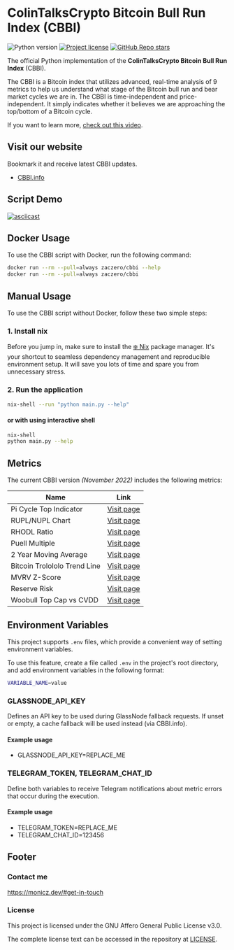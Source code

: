 # ColinTalksCrypto Bitcoin Bull Run Index (CBBI)

![Python version](https://shields.monicz.dev/badge/python-v3.12-blue)
[![Project license](https://shields.monicz.dev/github/license/Zaczero/CBBI)](https://github.com/Zaczero/CBBI/blob/main/LICENSE)
[![GitHub Repo stars](https://shields.monicz.dev/github/stars/Zaczero/CBBI?style=social)](https://github.com/Zaczero/CBBI)

The official Python implementation of the **ColinTalksCrypto Bitcoin Bull Run Index** (CBBI).

The CBBI is a Bitcoin index that utilizes advanced, real-time analysis of 9 metrics
to help us understand what stage of the Bitcoin bull run and bear market cycles we are in.
The CBBI is time-independent and price-independent.
It simply indicates whether it believes we are approaching the top/bottom of a Bitcoin cycle.

If you want to learn more, [check out this video](https://www.youtube.com/watch?v=bq7djf1n0j4).

## Visit our website

Bookmark it and receive latest CBBI updates.

- [CBBI.info](https://cbbi.info/)

## Script Demo

[![asciicast](https://raw.githubusercontent.com/Zaczero/CBBI/main/asciinema/thumbnail.webp)](https://asciinema.org/a/KFkbKPULf9PGvY8Fmh4QLn0FE)

## Docker Usage

To use the CBBI script with Docker, run the following command:

```sh
docker run --rm --pull=always zaczero/cbbi --help
docker run --rm --pull=always zaczero/cbbi
```

## Manual Usage

To use the CBBI script without Docker, follow these two simple steps:

### 1. Install nix

Before you jump in, make sure to install the [❄️ Nix](https://nixos.org/download) package manager. It's your shortcut to seamless dependency management and reproducible environment setup. It will save you lots of time and spare you from unnecessary stress.

### 2. Run the application

```sh
nix-shell --run "python main.py --help"
```

#### or with using interactive shell

```sh
nix-shell
python main.py --help
```

## Metrics

The current CBBI version _(November 2022)_ includes the following metrics:

| Name                         | Link                                                                  |
| ---------------------------- | --------------------------------------------------------------------- |
| Pi Cycle Top Indicator       | [Visit page](https://coinank.com/indexdata/piCycleTop)               |
| RUPL/NUPL Chart              | [Visit page](https://coinank.com/indexdata/realizedProf)             |
| RHODL Ratio                  | [Visit page](https://coinank.com/indexdata/rhodlRatio)               |
| Puell Multiple               | [Visit page](https://coinank.com/indexdata/puellMultiple)            |
| 2 Year Moving Average        | [Visit page](https://coinank.com/indexdata/year2MA)                  |
| Bitcoin Trolololo Trend Line | [Visit page](https://www.blockchaincenter.net/bitcoin-rainbow-chart/) |
| MVRV Z-Score                 | [Visit page](https://coinank.com/indexdata/score)                    |
| Reserve Risk                 | [Visit page](https://coinank.com/indexdata/reserveRisk)              |
| Woobull Top Cap vs CVDD      | [Visit page](https://woocharts.com/bitcoin-price-models/)             |

## Environment Variables

This project supports `.env` files, which provide a convenient way of setting environment variables.

To use this feature, create a file called `.env` in the project's root directory,
and add environment variables in the following format:

```sh
VARIABLE_NAME=value
```

### GLASSNODE_API_KEY

Defines an API key to be used during GlassNode fallback requests.
If unset or empty, a cache fallback will be used instead (via CBBI.info).

#### Example usage

- GLASSNODE_API_KEY=REPLACE_ME

### TELEGRAM_TOKEN, TELEGRAM_CHAT_ID

Define both variables to receive Telegram notifications about metric errors that occur during the execution.

#### Example usage

- TELEGRAM_TOKEN=REPLACE_ME
- TELEGRAM_CHAT_ID=123456

## Footer

### Contact me

<https://monicz.dev/#get-in-touch>

### License

This project is licensed under the GNU Affero General Public License v3.0.

The complete license text can be accessed in the repository at [LICENSE](https://github.com/Zaczero/CBBI/blob/main/LICENSE).
